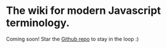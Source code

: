 # The wiki for modern Javascript terminology.

Coming soon! Star the [Github repo](https://github.com/gothinkster/jswiki/) to stay in the loop :)
